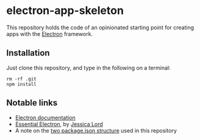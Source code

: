 # electron-app-skeleton

This repository holds the code of an opinionated starting point for creating apps with the [Electron](http://electron.atom.io/) framework.


## Installation

Just clone this repository, and type in the following on a terminal:

```shell
rm -rf .git
npm install
```

## Notable links

- [Electron documentation](http://electron.atom.io/docs/)
- [Essential Electron](http://jlord.us/essential-electron/), by [Jessica Lord](https://github.com/jlord)
- A note on the [two package.json structure](https://github.com/electron-userland/electron-builder/wiki/Two-package.json-Structure) used in this repository
